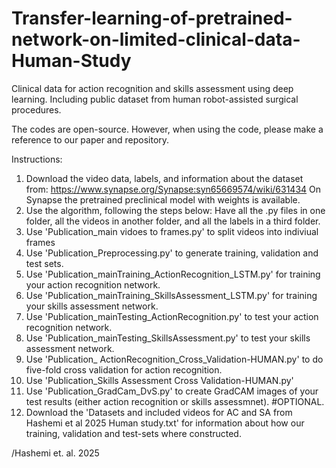 # Transfer-learning-of-pretrained-network-on-limited-clinical-data-Human-Study

Clinical data for action recognition and skills assessment using deep learning. Including public dataset from human robot-assisted surgical procedures.

The codes are open-source. However, when using the code, please make a reference to our paper and repository.

Instructions:

1) Download the video data, labels, and information about the dataset from: https://www.synapse.org/Synapse:syn65669574/wiki/631434
   On Synapse the pretrained preclinical model with weights is available.
3) Use the algorithm, following the steps below: Have all the .py files in one folder, all the videos in another folder, and all the labels in a third folder.
4) Use 'Publication_main vidoes to frames.py' to split videos into indiviual frames
5) Use 'Publication_Preprocessing.py' to generate training, validation and test sets.
6) Use 'Publication_mainTraining_ActionRecognition_LSTM.py' for training your action recognition network.
7) Use 'Publication_mainTraining_SkillsAssessment_LSTM.py' for training your skills assessment network.
8) Use 'Publication_mainTesting_ActionRecognition.py' to test your action recognition network.
9) Use 'Publication_mainTesting_SkillsAssessment.py' to test your skills assessment network.
10) Use 'Publication_ ActionRecognition_Cross_Validation-HUMAN.py' to do five-fold cross validation for action recognition.
11) Use 'Publication_Skills Assessment Cross Validation-HUMAN.py'
12) Use 'Publication_GradCam_DvS.py' to create GradCAM images of your test results (either action recognition or skills assessmnet). #OPTIONAL.
13) Download the 'Datasets and included videos for AC and SA from Hashemi et al 2025 Human study.txt' for information about how our training, validation and test-sets where constructed.

/Hashemi et. al. 2025
